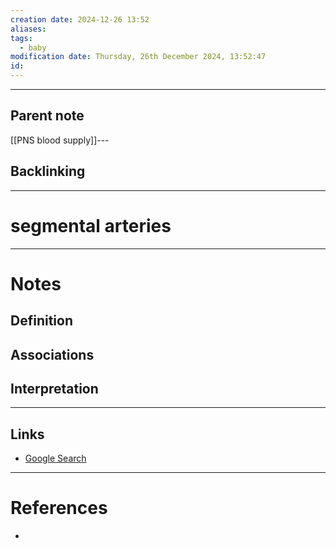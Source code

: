 ```yaml
---
creation date: 2024-12-26 13:52
aliases: 
tags:
  - baby
modification date: Thursday, 26th December 2024, 13:52:47
id:
---
```

---

## Parent note
[[PNS blood supply]]---
## Backlinking


---
# segmental arteries


---
# Notes

## Definition

## Associations

## Interpretation

---
## Links
- [Google Search](https://www.google.com/search?q=segmental+arteries)

---
# References
+ 